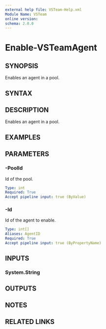 ```yaml
---
external help file: VSTeam-Help.xml
Module Name: VSTeam
online version:
schema: 2.0.0
---
```


# Enable-VSTeamAgent

## SYNOPSIS

Enables an agent in a pool.

## SYNTAX

## DESCRIPTION

Enables an agent in a pool.

## EXAMPLES

## PARAMETERS

### -PoolId

Id of the pool.

```yaml
Type: int
Required: True
Accept pipeline input: true (ByValue)
```

### -Id

Id of the agent to enable.

```yaml
Type: int[]
Aliases: AgentID
Required: True
Accept pipeline input: true (ByPropertyName)
```

## INPUTS

### System.String

## OUTPUTS

## NOTES

## RELATED LINKS

